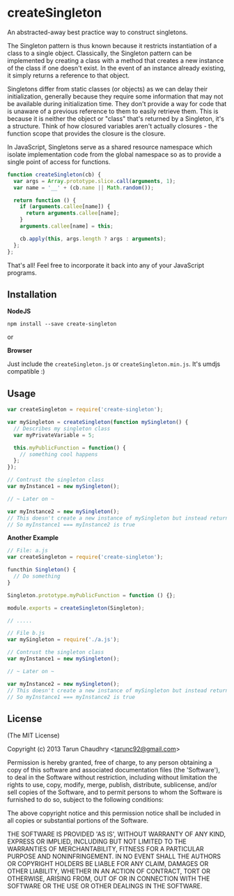 
# createSingleton

  An abstracted-away best practice way to construct singletons.

  The Singleton pattern is thus known because it restricts instantiation of a class to a single object. Classically, the Singleton pattern can be implemented by creating a class with a method that creates a new instance of the class if one doesn't exist. In the event of an instance already existing, it simply returns a reference to that object.

  Singletons differ from static classes (or objects) as we can delay their initialization, generally because they require some information that may not be available during initialization time. They don't provide a way for code that is unaware of a previous reference to them to easily retrieve them. This is because it is neither the object or "class" that's returned by a Singleton, it's a structure. Think of how closured variables aren't actually closures - the function scope that provides the closure is the closure.

  In JavaScript, Singletons serve as a shared resource namespace which isolate implementation code from the global namespace so as to provide a single point of access for functions.

```javascript
function createSingleton(cb) {
  var args = Array.prototype.slice.call(arguments, 1);
  var name = '__' + (cb.name || Math.random());

  return function () {
    if (arguments.callee[name]) {
      return arguments.callee[name];
    }
    arguments.callee[name] = this;

    cb.apply(this, args.length ? args : arguments);
  };
};
```

That's all! Feel free to incorporate it back into any of your JavaScript programs.

## Installation

**NodeJS**

`npm install --save create-singleton`

or

**Browser**

Just include the `createSingleton.js` or `createSingleton.min.js`. It's umdjs compatible :)

## Usage

```javascript
var createSingleton = require('create-singleton');

var mySingleton = createSingleton(function mySingleton() {
  // Describes my singleton class
  var myPrivateVariable = 5;

  this.myPublicFunction = function() {
    // something cool happens
  };
});

// Contrust the singleton class
var myInstance1 = new mySingleton();

// ~ Later on ~

var myInstance2 = new mySingleton();
// This doesn't create a new instance of mySingleton but instead returns the same one
// So myInstance1 === myInstance2 is true
```

**Another Example**
```javascript
// File: a.js
var createSingleton = require('create-singleton');

functhin Singleton() {
  // Do something
}

Singleton.prototype.myPublicFunction = function () {};

module.exports = createSingleton(Singleton);

// .....

// File b.js
var mySingleton = require('./a.js');

// Contrust the singleton class
var myInstance1 = new mySingleton();

// ~ Later on ~

var myInstance2 = new mySingleton();
// This doesn't create a new instance of mySingleton but instead returns the same one
// So myInstance1 === myInstance2 is true
```

## License

(The MIT License)

Copyright (c) 2013 Tarun Chaudhry &lt;tarunc92@gmail.com&gt;

Permission is hereby granted, free of charge, to any person obtaining
a copy of this software and associated documentation files (the
'Software'), to deal in the Software without restriction, including
without limitation the rights to use, copy, modify, merge, publish,
distribute, sublicense, and/or sell copies of the Software, and to
permit persons to whom the Software is furnished to do so, subject to
the following conditions:

The above copyright notice and this permission notice shall be
included in all copies or substantial portions of the Software.

THE SOFTWARE IS PROVIDED 'AS IS', WITHOUT WARRANTY OF ANY KIND,
EXPRESS OR IMPLIED, INCLUDING BUT NOT LIMITED TO THE WARRANTIES OF
MERCHANTABILITY, FITNESS FOR A PARTICULAR PURPOSE AND NONINFRINGEMENT.
IN NO EVENT SHALL THE AUTHORS OR COPYRIGHT HOLDERS BE LIABLE FOR ANY
CLAIM, DAMAGES OR OTHER LIABILITY, WHETHER IN AN ACTION OF CONTRACT,
TORT OR OTHERWISE, ARISING FROM, OUT OF OR IN CONNECTION WITH THE
SOFTWARE OR THE USE OR OTHER DEALINGS IN THE SOFTWARE.

